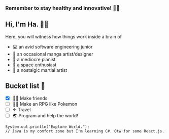### Remember to stay healthy and innovative! 🏊‍♀️

## Hi, I'm Ha. 🌸🌰

Here, you will witness how things work inside a brain of
- 💻 an avid software engineering junior
- 🎨 an occasional manga artist/designer
- 🎹 a mediocre pianist
- 🌌 a space enthusiast
- 🥋 a nostalgic martial artist

## Bucket list 🧭
- [x] 👯‍♀️ Make friends
- [ ] 🐱‍💻 Make an RPG like Pokemon
- [ ] ✈ Travel
- [ ] 🌏 Program and help the world!

```
System.out.println("Explore World.");
// Java is my comfort zone but I'm learning C#. Otw for some React.js.
```

